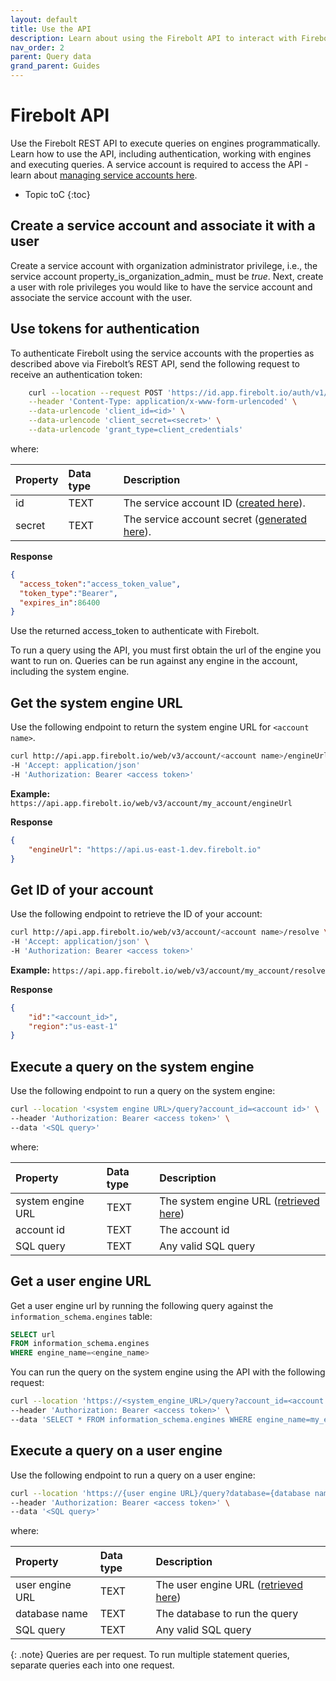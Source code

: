 ```yaml
---
layout: default
title: Use the API
description: Learn about using the Firebolt API to interact with Firebolt.
nav_order: 2
parent: Query data
grand_parent: Guides
---
```


# Firebolt API

Use the Firebolt REST API to execute queries on engines programmatically. Learn how to use the API, including authentication, working with engines and executing queries. A service account is required to access the API - learn about [managing service accounts here](../managing-your-organization/service-accounts.md). 

* Topic toC
{:toc}

## Create a service account and associate it with a user
Create a service account with organization administrator privilege, 
i.e., the service account property_is_organization_admin_ must be _true_.
Next, create a user with role privileges you would like to have the service account
and associate the service account with the user.

## Use tokens for authentication


To authenticate Firebolt using the service accounts with the properties
as described above via Firebolt’s REST API, send the following request 
to receive an authentication token:


```bash
    curl --location --request POST 'https://id.app.firebolt.io/auth/v1/token' \
    --header 'Content-Type: application/x-www-form-urlencoded' \
    --data-urlencode 'client_id=<id>' \
    --data-urlencode 'client_secret=<secret>' \
    --data-urlencode 'grant_type=client_credentials'
```

where:

| Property                          | Data type | Description                                                                                                                                        |
| :------------------------------   | :-------- |:---------------------------------------------------------------------------------------------------------------------------------------------------|
| id                                | TEXT      | The service account ID ([created here](../managing-your-organization/service-accounts.md#creating-a-service-account)).                             |
| secret                            | TEXT      | The service account secret ([generated here](../managing-your-organization/service-accounts.md#generating-a-secret-for-the-service-account-user)). |


**Response**

```json
{
  "access_token":"access_token_value",
  "token_type":"Bearer",
  "expires_in":86400
}
```

Use the returned access_token to authenticate with Firebolt.

To run a query using the API, you must first obtain the url of the engine you want to run on. Queries can be run against any engine in the account, including the system engine. 

## Get the system engine URL

Use the following endpoint to return the system engine URL for `<account name>`. 

```bash
curl http://api.app.firebolt.io/web/v3/account/<account name>/engineUrl 
-H 'Accept: application/json' 
-H 'Authorization: Bearer <access token>'
```

**Example:** `https://api.app.firebolt.io/web/v3/account/my_account/engineUrl`

**Response**

```json
{
    "engineUrl": "https://api.us-east-1.dev.firebolt.io"
}
```

## Get ID of your account

Use the following endpoint to retrieve the ID of your account:

```bash
curl http://api.app.firebolt.io/web/v3/account/<account name>/resolve \
-H 'Accept: application/json' \
-H 'Authorization: Bearer <access token>'
```

**Example:** `https://api.app.firebolt.io/web/v3/account/my_account/resolve`   

**Response**

```json
{
    "id":"<account_id>",
    "region":"us-east-1"
}
```

## Execute a query on the system engine

Use the following endpoint to run a query on the system engine:  

```bash
curl --location '<system engine URL>/query?account_id=<account id>' \
--header 'Authorization: Bearer <access token>' \
--data '<SQL query>'
```

where:

| Property                          | Data type | Description |
| :------------------------------   | :-------- | :---------- |
| system engine URL                 | TEXT      | The system engine URL ([retrieved here](#get-the-system-engine-url)) |
| account id                        | TEXT      | The account id |
| SQL query                         | TEXT      | Any valid SQL query |                 


## Get a user engine URL

Get a user engine url by running the following query against the `information_schema.engines` table: 

```sql
SELECT url 
FROM information_schema.engines 
WHERE engine_name=<engine_name>
```

You can run the query on the system engine using the API with the following request: 

```bash
curl --location 'https://<system_engine_URL>/query?account_id=<account id>' \
--header 'Authorization: Bearer <access token>' \
--data 'SELECT * FROM information_schema.engines WHERE engine_name=my_engine'
```

## Execute a query on a user engine

Use the following endpoint to run a query on a user engine:

```bash
curl --location 'https://{user engine URL}/query?database={database name}' \
--header 'Authorization: Bearer <access token>' \
--data '<SQL query>'
```

where:

| Property                          | Data type | Description |
| :------------------------------   | :-------- | :---------- |
| user engine URL                   | TEXT      | The user engine URL ([retrieved here](#get-a-user-engine-url)) |
| database name                     | TEXT      | The database to run the query |
| SQL query                         | TEXT      | Any valid SQL query |                 

{: .note}
Queries are per request. To run multiple statement queries, separate queries each into one request. 
